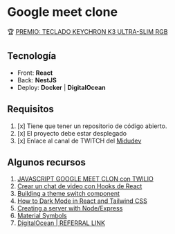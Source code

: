 # Google meet clone

🏆 [PREMIO: TECLADO KEYCHRON K3 ULTRA-SLIM RGB](https://www.keychron.com/products/keychron-k3-wireless-mechanical-keyboard?variant=32220198633561)

## Tecnología

- Front: **React**
- Back: **NestJS**
- Deploy: **Docker** | **DigitalOcean**

## Requisitos

1. [x] Tiene que tener un repositorio de código abierto.
2. [x] El proyecto debe estar desplegado
3. [x] Enlace al canal de TWITCH del [Midudev](https://twitch.tv/midudev)

## Algunos recursos

1. [JAVASCRIPT GOOGLE MEET CLON con TWILIO](https://www.twitch.tv/videos/1463806723)
2. [Crear un chat de video con Hooks de React](https://www.twilio.com/blog/crear-un-chat-de-video-con-hooks-de-react)
3. [Building a theme switch component](https://web.dev/building-a-theme-switch-component)
4. [How to Dark Mode in React and Tailwind CSS](https://jeffjadulco.com/blog/dark-mode-react-tailwind)
5. [Creating a server with Node/Express](https://www.twilio.com/docs/video/tutorials/get-started-with-twilio-video-node-express-server)
6. [Material Symbols](https://fonts.google.com/icons)
7. [DigitalOcean | REFERRAL LINK](https://m.do.co/c/c088a55413a2)
